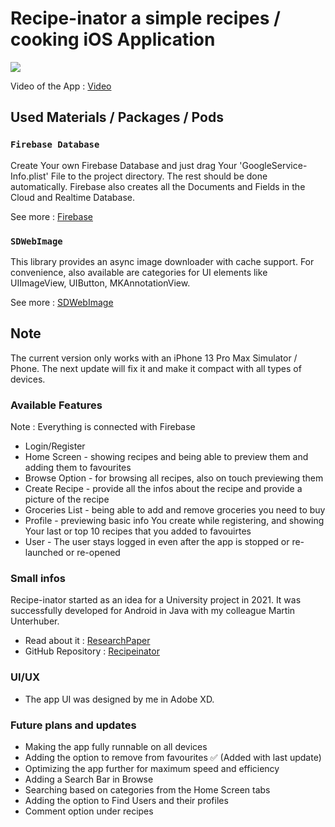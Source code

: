 # Recipe-inator a simple recipes / cooking iOS Application
![](https://i.imgur.com/MkMiSYh.jpeg)

Video of the App : [Video](https://youtu.be/MfwR8qQxloE)
## Used Materials / Packages / Pods

### `Firebase Database`

Create Your own Firebase Database and just drag Your 'GoogleService-Info.plist' File to the project directory. The rest should be done automatically. Firebase also creates all the Documents and Fields in the Cloud and Realtime Database.

See more : [Firebase](https://firebase.google.com/docs)

### `SDWebImage`

This library provides an async image downloader with cache support. For convenience, also available are categories for UI elements like UIImageView, UIButton, MKAnnotationView.

See more : [SDWebImage](https://github.com/SDWebImage/SDWebImage)

## Note

The current version only works with an iPhone 13 Pro Max Simulator / Phone. The next update will fix it and make it compact with all types of devices.

### Available Features
Note : Everything is connected with Firebase

- Login/Register
- Home Screen - showing recipes and being able to preview them and adding them to favourites
- Browse Option - for browsing all recipes, also on touch previewing them
- Create Recipe - provide all the infos about the recipe and provide a picture of the recipe
- Groceries List - being able to add and remove groceries you need to buy
- Profile - previewing basic info You create while registering, and showing Your last or top 10 recipes that you added to favouirtes
- User - The user stays logged in even after the app is stopped or re-launched or re-opened

### Small infos

Recipe-inator started as an idea for a University project in 2021. It was successfully developed for Android in Java with my colleague Martin Unterhuber.

- Read about it : [ResearchPaper](https://drive.google.com/file/d/1e7d8fu4iPJTnkizGpFWtx8trwKN6qgZm/view)
- GitHub Repository : [Recipeinator](https://github.com/AdinHal/Recipe-inator)

### UI/UX

- The app UI was designed by me in Adobe XD.

### Future plans and updates

- Making the app fully runnable on all devices
- Adding the option to remove from favourites ✅ (Added with last update)
- Optimizing the app further for maximum speed and efficiency
- Adding a Search Bar in Browse
- Searching based on categories from the Home Screen tabs
- Adding the option to Find Users and their profiles
- Comment option under recipes
